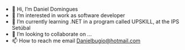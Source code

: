 - 👋 Hi, I’m Daniel Domingues
- 👀 I’m interested in work as software developer
- 🌱 I’m currently learning .NET in a program called UPSKILL, at the IPS Setúbal
- 💞️ I’m looking to collaborate on ...
- 📫 How to reach me email Danielbugio@hotmail.com

<!---
Danielbugio/Danielbugio is a ✨ special ✨ repository because its `README.md` (this file) appears on your GitHub profile.
You can click the Preview link to take a look at your changes.
--->
